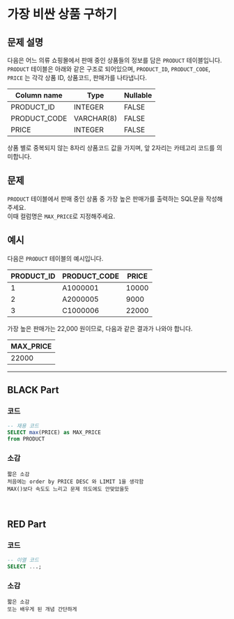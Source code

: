 # 가장 비싼 상품 구하기

## 문제 설명

다음은 어느 의류 쇼핑몰에서 판매 중인 상품들의 정보를 담은 `PRODUCT` 테이블입니다.  
`PRODUCT` 테이블은 아래와 같은 구조로 되어있으며, `PRODUCT_ID`, `PRODUCT_CODE`, `PRICE` 는 각각 상품 ID, 상품코드, 판매가를 나타냅니다.

| Column name   | Type        | Nullable |
|---------------|-------------|----------|
| PRODUCT_ID    | INTEGER     | FALSE    |
| PRODUCT_CODE  | VARCHAR(8)  | FALSE    |
| PRICE         | INTEGER     | FALSE    |

상품 별로 중복되지 않는 8자리 상품코드 값을 가지며, 앞 2자리는 카테고리 코드를 의미합니다.


## 문제

`PRODUCT` 테이블에서 판매 중인 상품 중 가장 높은 판매가를 출력하는 SQL문을 작성해주세요.  
이때 컬럼명은 `MAX_PRICE`로 지정해주세요.


## 예시

다음은 `PRODUCT` 테이블의 예시입니다.

| PRODUCT_ID | PRODUCT_CODE | PRICE  |
|------------|--------------|--------|
| 1          | A1000001     | 10000  |
| 2          | A2000005     | 9000   |
| 3          | C1000006     | 22000  |

가장 높은 판매가는 22,000 원이므로, 다음과 같은 결과가 나와야 합니다.

| MAX_PRICE  |
|------------|
| 22000      |

---
## BLACK Part

### 코드
```sql
-- 재용 코드
SELECT max(PRICE) as MAX_PRICE
from PRODUCT 
```
### 소감
```plaintext
짧은 소감
처음에는 order by PRICE DESC 와 LIMIT 1을 생각함
MAX()보다 속도도 느리고 문제 의도에도 안맞았을듯
```

<br/>


## RED Part

### 코드
```sql
-- 이열 코드
SELECT ...;
```
### 소감
```plaintext
짧은 소감
또는 배우게 된 개념 간단하게
```
